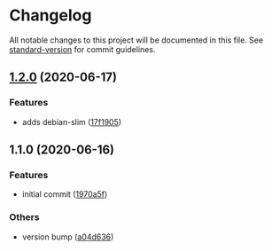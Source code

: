 # Changelog

All notable changes to this project will be documented in this file. See [standard-version](https://github.com/conventional-changelog/standard-version) for commit guidelines.

## [1.2.0](https://github.com/talentplatforms/node-frontend/compare/v1.1.0...v1.2.0) (2020-06-17)


### Features

* adds debian-slim ([17f1905](https://github.com/talentplatforms/node-frontend/commit/17f1905063d18ad595b98d9b85ce54b8a2c42ba4))

## 1.1.0 (2020-06-16)


### Features

* initial commit ([1970a5f](https://github.com/talentplatforms/node-frontend/commit/1970a5f2f5a40345f0ab0e4184dcb51378e15623))


### Others

* version bump ([a04d636](https://github.com/talentplatforms/node-frontend/commit/a04d636522093a297954b703bd866ae9901b6612))
